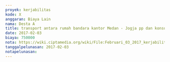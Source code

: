 ```yaml
---
proyek: kerjabilitas
kode: X
anggaran: Biaya Lain
nama: Desta A
title: transport antara rumah bandara kantor Medan - Jogja pp dan konsumsi selama perjalanan Medan Jogja pp a.n M. Akbar Pribadi
date: 2017-02-03
biaya: 750000
nota: https://wiki.ciptamedia.org/wiki/File:Februari_03_2017_kerjabilitas_X_travel_allowance_koordinasi_akbar873.jpg
tanggalpelunasan: 2017-02-03
notapelunasan:
---
```

